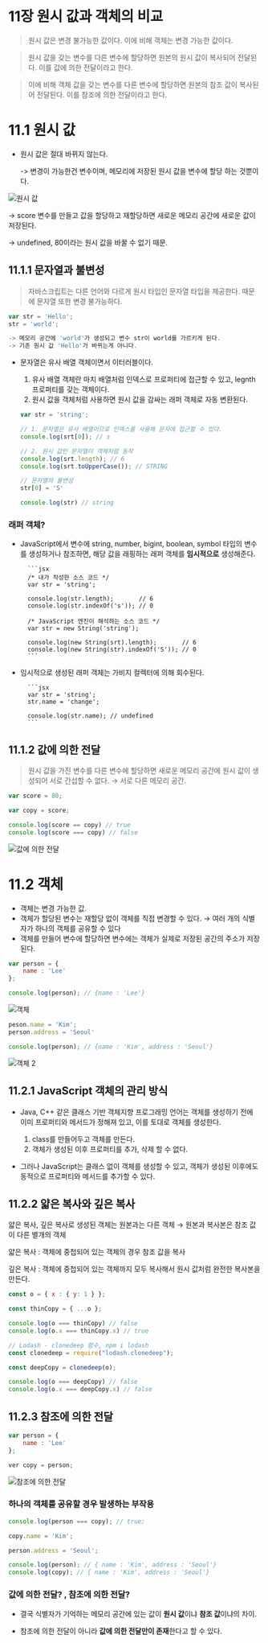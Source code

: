 # 11장 원시 값과 객체의 비교

> 원시 값은 변경 불가능한 값이다. 이에 비해 객체는 변경 가능한 값이다.
>

> 원시 값을 갖는 변수를 다른 변수에 할당하면 
원본의 원시 값이 복사되어 전달된다. 이를 값에 의한 전달이라고 한다.
> 

> 이에 비해 객체 값을 갖는 변수를 다른 변수에 할당하면
원본의 참조 값이 복사된어 전달된다. 이를 참조에 의한 전달이라고 한다.
> 

# 11.1 원시 값

- 원시 값은 절대 바뀌지 않는다.

    -> 변경이 가능한건 변수이며, 메모리에 저장된 원시 값을 변수에 할당 하는 것뿐이다.
 

![원시 값](./image/Untitled.png)

→ score 변수를 만들고 값을 할당하고 재할당하면 새로운 메모리 공간에 새로운 값이 저장된다.

→ undefined, 80이라는 원시 값을 바꿀 수 없기 때문.

## 11.1.1 문자열과 불변성

> 자바스크립트는 다른 언어와 다르게 원시 타입인 문자열 타입을 제공한다.
때문에 문자열 또한 변경 불가능하다.
> 

```jsx
var str = 'Hello';
str = 'world';

-> 메모리 공간에 'world'가 생성되고 변수 str이 world를 가르키게 된다.
-> 기존 원시 값 'Hello'가 바뀌는게 아니다. 
```

- 문자열은 유사 배열 객체이면서 이터러블이다.
    1. 유사 배열 객체란 마치 배열처럼 인덱스로 프로퍼티에 접근할 수 있고, legnth 프로퍼티를 갖는 객체이다. 
    2. 원시 값을 객체처럼 사용하면 원시 값을 감싸는 래퍼 객체로 자동 변환된다.
    
    ```jsx
    var str = 'string';
    
    // 1. 문자열은 유사 배열이므로 인덱스를 사용해 문자에 접근할 수 있다.
    console.log(srt[0]); // s
    
    // 2. 원시 값인 문자열이 객체처럼 동작
    console.log(srt.length); // 6
    console.log(srt.toUpperCase()); // STRING
    
    // 문자열의 불변성
    str[0] = 'S' 
    
    console.log(str) // string 
    ```
    
### 래퍼 객체?
- JavaScript에서 변수에 string, number, bigint, boolean, symbol 타입의 변수를 생성하거나 참조하면, 해당 값을 래핑하는 래퍼 객체를 **임시적으로** 생성해준다.
        
        ```jsx
        /* 내가 작성한 소스 코드 */
        var str = 'string';
        
        console.log(str.length);       // 6
        console.log(str.indexOf('s')); // 0
        
        /* JavaScript 엔진이 해석하는 소스 코드 */
        var str = new String('string');
        
        console.log(new String(srt).length);       // 6
        console.log(new String(str).indexOf('S')); // 0
        ```
        
    
- 임시적으로 생성된 래퍼 객체는 가비지 컬렉터에 의해 회수된다.
        
        ```jsx
        var str = 'string';
        str.name = 'change';
        
        console.log(str.name); // undefined
        ```
        

## 11.1.2 값에 의한 전달

> 원시 값을 가진 변수를 다른 변수에 할당하면 
새로운 메모리 공간에 원시 값이 생성되어 서로 간섭할 수 없다. 
→ 서로 다른 메모리 공간.
> 

```jsx
var score = 80;

var copy = score;

console.log(score == copy) // true
console.log(score === copy) // false
```

![값에 의한 전달](./image//Untitled%201.png)

# 11.2 객체

- 객체는 변경 가능한 값.
- 객체가 할당된 변수는 재할당 없이 객체를 직접 변경할 수 있다.
→ 여러 개의 식별자가 하나의 객체를 공유할 수 있다
- 객체를 만들어 변수에 할당하면 변수에는 객체가 실제로 저장된 공간의 주소가 저장된다.

```jsx
var person = { 
	name : 'Lee'
};

console.log(person); // {name : 'Lee'}
```

![객체](./image/Untitled%202.png)

```jsx
peson.name = 'Kim';
person.address = 'Seoul'

console.log(person); // {name : 'Kim', address : 'Seoul'}
```

![객체 2](./image/Untitled%203.png)

## 11.2.1 JavaScript 객체의 관리 방식

- Java, C++ 같은 클래스 기반 객체지향 프로그래밍 언어는 객체를 생성하기 전에 이미 프로퍼티와 메서드가 정해져 있고, 이를 토대로 객체를 생성한다.
    1. class를 만들어두고 객체를 만든다.
    2. 객체가 생성된 이후 프로퍼티를 추가, 삭제 할 수 없다.

- 그러나 JavaScript는 클래스 없이 객체를 생성할 수 있고, 
객체가 생성된 이후에도 동적으로 프로퍼티와 메서드를 추가할 수 있다.

## 11.2.2 얇은 복사와 깊은 복사

얇은 복사, 깊은 복사로 생성된 객체는 원본과는 다른 객체 
→ 원본과 복사본은 참조 값이 다른 별개의 객체

얇은 복사 : 객체에 중첩되어 있는 객체의 경우 참조 값을 복사

깊은 복사 : 객체에 중첩되어 있는 객체까지 모두 복사해서 원시 값처럼 완전한 복사본을 만든다.

```jsx
const o = { x : { y: 1 } };

const thinCopy = { ...o };

console.log(o === thinCopy) // false
console.log(o.x === thinCopy.x) // true

// Lodash - clonedeep 함수, npm i lodash
const clonedeep = require("lodash.clonedeep");

const deepCopy = clonedeep(o);

console.log(o === deepCopy) // false
console.log(o.x === deepCopy.x) // false
```

## 11.2.3 참조에 의한 전달

```jsx
var person = { 
	name : 'Lee'
};

ver copy = person;
```

![참조에 의한 전달](./image/Untitled%204.png)

### 하나의 객체를 공유할 경우 발생하는 부작용

```jsx
console.log(person === copy); // true;

copy.name = 'Kim';

person.address = 'Seoul';

console.log(person); // { name : 'Kim', address : 'Seoul'}
console.log(copy); // { name : 'Kim', address : 'Seoul'}
```

### 값에 의한 전달? , 참조에 의한 전달?

- 결국 식별자가 기억하는 메모리 공간에 있는 값이 **원시 값**이냐 **참조 값**이냐의 차이.
 

- 참조에 의한 전달이 아니라 **값에 의한 전달만이 존재**한다고 할 수 있다.
